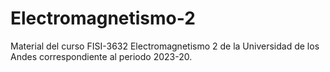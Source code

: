 # Electromagnetismo-2
Material del curso FISI-3632 Electromagnetismo 2 de la Universidad de los Andes correspondiente al periodo 2023-20.
